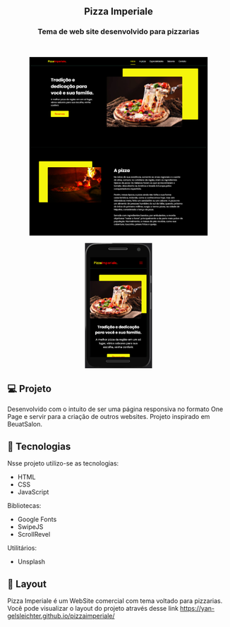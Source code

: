 <h2 align="center">
  Pizza Imperiale
</h2>
<h3 align="center">
  Tema de web site desenvolvido para pizzarias
</h3>

<br>

<p align="center">
  <img alt="website" src="assets/fotos/Page.PNG" width="80%">
</p>
<p align="center">
  <img alt="website" src="assets/fotos/mobile.PNG" width="30%">
</p>



## 💻 Projeto
Desenvolvido com o intuito de ser uma página responsiva no formato One Page e servir para a criação de outros websites. Projeto inspirado em BeuatSalon.

## :rocket: ​Tecnologias

Nsse projeto utilizo-se as tecnologias:

- HTML
- CSS
- JavaScript

Bibliotecas:

* Google Fonts
* SwipeJS
* ScrollRevel


Utilitários:

* Unsplash

## 🔖 Layout

Pizza Imperiale é um WebSite comercial com tema voltado para pizzarias.
Você pode visualizar o layout do projeto através desse link https://yan-gelsleichter.github.io/pizzaimperiale/
